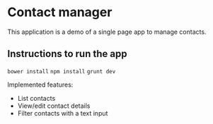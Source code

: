 Contact manager
===============

This application is a demo of a single page app to manage contacts.

Instructions to run the app
---------------------------

`bower install`
`npm install`
`grunt dev`


Implemented features:

- List contacts
- View/edit contact details
- Filter contacts with a text input


